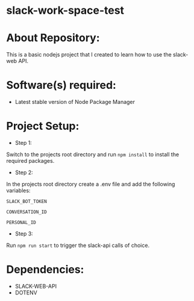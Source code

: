 # slack-work-space-test

# About Repository:
This is a basic nodejs project that I created to learn how to use the slack-web API.

# Software(s) required:
* Latest stable version of Node Package Manager

# Project Setup:

* Step 1:

Switch to the projects root directory and run `npm install` to install the required packages.

* Step 2:

In the projects root directory create a .env file and add the following variables:

`SLACK_BOT_TOKEN`

`CONVERSATION_ID`

`PERSONAL_ID`

* Step 3:

Run `npm run start` to trigger the slack-api calls of choice.

# Dependencies:
* SLACK-WEB-API
* DOTENV
